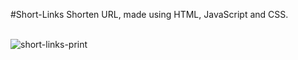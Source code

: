 #Short-Links
Shorten URL, made using HTML, JavaScript and CSS.<br><br>

![short-links-print](https://github.com/user-attachments/assets/c0d27d5b-e2a2-4653-9642-0c975c40b224)
